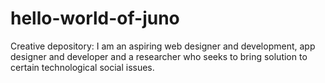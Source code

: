# hello-world-of-juno
Creative depository:
I am an aspiring web designer and development, app designer and developer and a researcher who seeks to bring solution to certain technological social issues. 
